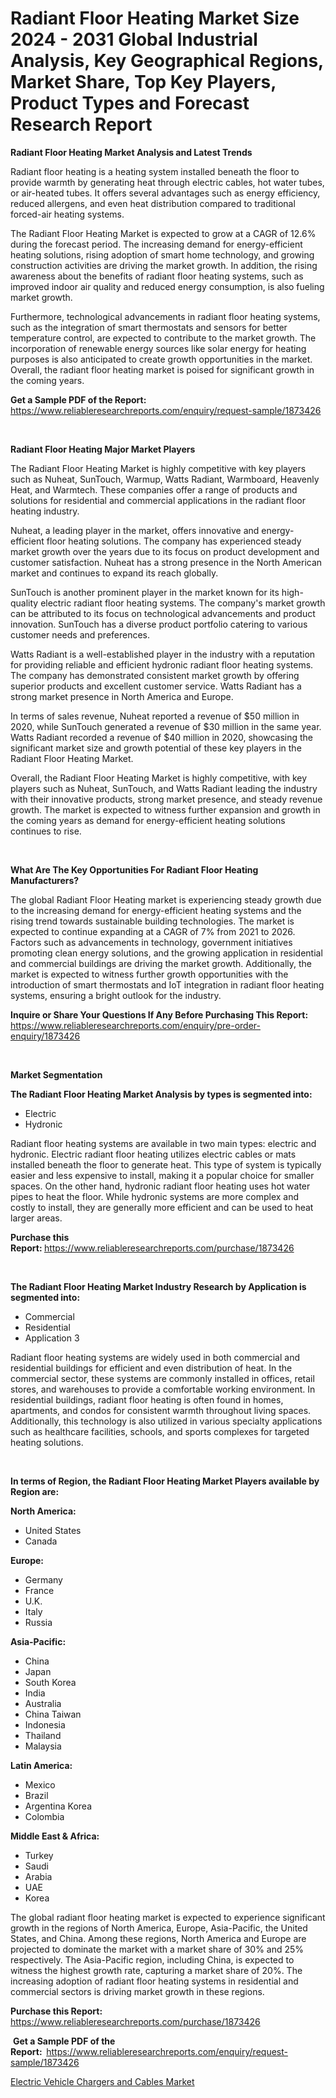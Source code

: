 <p><h1>Radiant Floor Heating Market Size 2024 - 2031 Global Industrial Analysis, Key Geographical Regions, Market Share, Top Key Players, Product Types and Forecast Research Report</h1></p><p><strong>Radiant Floor Heating Market Analysis and Latest Trends</strong></p>
<p><p>Radiant floor heating is a heating system installed beneath the floor to provide warmth by generating heat through electric cables, hot water tubes, or air-heated tubes. It offers several advantages such as energy efficiency, reduced allergens, and even heat distribution compared to traditional forced-air heating systems.</p><p>The Radiant Floor Heating Market is expected to grow at a CAGR of 12.6% during the forecast period. The increasing demand for energy-efficient heating solutions, rising adoption of smart home technology, and growing construction activities are driving the market growth. In addition, the rising awareness about the benefits of radiant floor heating systems, such as improved indoor air quality and reduced energy consumption, is also fueling market growth.</p><p>Furthermore, technological advancements in radiant floor heating systems, such as the integration of smart thermostats and sensors for better temperature control, are expected to contribute to the market growth. The incorporation of renewable energy sources like solar energy for heating purposes is also anticipated to create growth opportunities in the market. Overall, the radiant floor heating market is poised for significant growth in the coming years.</p></p>
<p><strong>Get a Sample PDF of the Report:&nbsp;</strong> <a href="https://www.reliableresearchreports.com/enquiry/request-sample/1873426">https://www.reliableresearchreports.com/enquiry/request-sample/1873426</a></p>
<p>&nbsp;</p>
<p><strong>Radiant Floor Heating Major Market Players</strong></p>
<p><p>The Radiant Floor Heating Market is highly competitive with key players such as Nuheat, SunTouch, Warmup, Watts Radiant, Warmboard, Heavenly Heat, and Warmtech. These companies offer a range of products and solutions for residential and commercial applications in the radiant floor heating industry.</p><p>Nuheat, a leading player in the market, offers innovative and energy-efficient floor heating solutions. The company has experienced steady market growth over the years due to its focus on product development and customer satisfaction. Nuheat has a strong presence in the North American market and continues to expand its reach globally.</p><p>SunTouch is another prominent player in the market known for its high-quality electric radiant floor heating systems. The company's market growth can be attributed to its focus on technological advancements and product innovation. SunTouch has a diverse product portfolio catering to various customer needs and preferences.</p><p>Watts Radiant is a well-established player in the industry with a reputation for providing reliable and efficient hydronic radiant floor heating systems. The company has demonstrated consistent market growth by offering superior products and excellent customer service. Watts Radiant has a strong market presence in North America and Europe.</p><p>In terms of sales revenue, Nuheat reported a revenue of $50 million in 2020, while SunTouch generated a revenue of $30 million in the same year. Watts Radiant recorded a revenue of $40 million in 2020, showcasing the significant market size and growth potential of these key players in the Radiant Floor Heating Market.</p><p>Overall, the Radiant Floor Heating Market is highly competitive, with key players such as Nuheat, SunTouch, and Watts Radiant leading the industry with their innovative products, strong market presence, and steady revenue growth. The market is expected to witness further expansion and growth in the coming years as demand for energy-efficient heating solutions continues to rise.</p></p>
<p>&nbsp;</p>
<p><strong>What Are The Key Opportunities For Radiant Floor Heating Manufacturers?</strong></p>
<p><p>The global Radiant Floor Heating market is experiencing steady growth due to the increasing demand for energy-efficient heating systems and the rising trend towards sustainable building technologies. The market is expected to continue expanding at a CAGR of 7% from 2021 to 2026. Factors such as advancements in technology, government initiatives promoting clean energy solutions, and the growing application in residential and commercial buildings are driving the market growth. Additionally, the market is expected to witness further growth opportunities with the introduction of smart thermostats and IoT integration in radiant floor heating systems, ensuring a bright outlook for the industry.</p></p>
<p><strong>Inquire or Share Your Questions If Any Before Purchasing This Report:</strong> <a href="https://www.reliableresearchreports.com/enquiry/pre-order-enquiry/1873426">https://www.reliableresearchreports.com/enquiry/pre-order-enquiry/1873426</a></p>
<p>&nbsp;</p>
<p><strong>Market Segmentation</strong></p>
<p><strong>The Radiant Floor Heating Market Analysis by types is segmented into:</strong></p>
<p><ul><li>Electric</li><li>Hydronic</li></ul></p>
<p><p>Radiant floor heating systems are available in two main types: electric and hydronic. Electric radiant floor heating utilizes electric cables or mats installed beneath the floor to generate heat. This type of system is typically easier and less expensive to install, making it a popular choice for smaller spaces. On the other hand, hydronic radiant floor heating uses hot water pipes to heat the floor. While hydronic systems are more complex and costly to install, they are generally more efficient and can be used to heat larger areas.</p></p>
<p><strong>Purchase this Report:&nbsp;</strong><a href="https://www.reliableresearchreports.com/purchase/1873426">https://www.reliableresearchreports.com/purchase/1873426</a></p>
<p>&nbsp;</p>
<p><strong>The Radiant Floor Heating Market Industry Research by Application is segmented into:</strong></p>
<p><ul><li>Commercial</li><li>Residential</li><li>Application 3</li></ul></p>
<p><p>Radiant floor heating systems are widely used in both commercial and residential buildings for efficient and even distribution of heat. In the commercial sector, these systems are commonly installed in offices, retail stores, and warehouses to provide a comfortable working environment. In residential buildings, radiant floor heating is often found in homes, apartments, and condos for consistent warmth throughout living spaces. Additionally, this technology is also utilized in various specialty applications such as healthcare facilities, schools, and sports complexes for targeted heating solutions.</p></p>
<p>&nbsp;</p>
<p><strong>In terms of Region, the Radiant Floor Heating Market Players available by Region are:</strong></p>
<p>
    <p> <strong> North America: </strong>
        <ul>
            <li>United States</li>
            <li>Canada</li>
        </ul>
        </p> 
    <p> <strong> Europe: </strong>
        <ul>
            <li>Germany</li>
            <li>France</li>
            <li>U.K.</li>
            <li>Italy</li>
            <li>Russia</li>
        </ul>
        </p> 
    <p> <strong> Asia-Pacific: </strong>
        <ul>
            <li>China</li>
            <li>Japan</li>
            <li>South Korea</li>
            <li>India</li>
            <li>Australia</li>
            <li>China Taiwan</li>
            <li>Indonesia</li>
            <li>Thailand</li>
            <li>Malaysia</li>
        </ul>
        </p> 
    <p> <strong> Latin America: </strong>
        <ul>
            <li>Mexico</li>
            <li>Brazil</li>
            <li>Argentina Korea</li>
            <li>Colombia</li>
        </ul>
        </p> 
    <p> <strong> Middle East & Africa: </strong>
        <ul>
            <li>Turkey</li>
            <li>Saudi</li>
            <li>Arabia</li>
            <li>UAE</li>
            <li>Korea</li>
        </ul>
    </p>
    </p>
<p><p>The global radiant floor heating market is expected to experience significant growth in the regions of North America, Europe, Asia-Pacific, the United States, and China. Among these regions, North America and Europe are projected to dominate the market with a market share of 30% and 25% respectively. The Asia-Pacific region, including China, is expected to witness the highest growth rate, capturing a market share of 20%. The increasing adoption of radiant floor heating systems in residential and commercial sectors is driving market growth in these regions.</p></p>
<p><strong>Purchase this Report: </strong><a href="https://www.reliableresearchreports.com/purchase/1873426">https://www.reliableresearchreports.com/purchase/1873426</a></p>
<p>&nbsp;<strong>Get a Sample PDF of the Report:&nbsp;&nbsp;</strong><a href="https://www.reliableresearchreports.com/enquiry/request-sample/1873426">https://www.reliableresearchreports.com/enquiry/request-sample/1873426</a></p>
<p><strong></strong></p>
<p><p><a href="https://spotless-saver-8fd.notion.site/Electric-Vehicle-Chargers-and-Cables-Market-Challenges-Opportunities-and-Growth-Drivers-and-Major-1734be2219324f9aa99a43701a1ce8d7">Electric Vehicle Chargers and Cables Market</a></p></p>